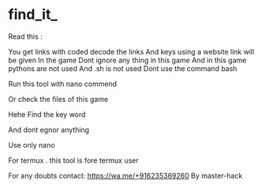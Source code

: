 # find_it_

Read this : 



You get links with coded decode the links 
And keys using a website link will be given
In the game 
Dont ignore any thing in this game 
And in this game pythons are not used
And .sh is not used
Dont use the command bash

Run this tool with nano commend 

Or check the files of this game


Hehe 
Find the key word 

And dont egnor anything

Use only nano 

For termux . this tool is fore termux user

For any doubts contact:  https://wa.me/+916235369260
By master-hack
